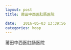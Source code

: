 ```yaml
--- 
layout: post 
title: 莆田中西医肛肠医院

date:   2016-05-03 13:39:56 
categories: hosp 
--- 
```

   
莆田中西医肛肠医院
